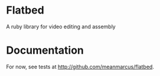Flatbed
=======

A ruby library for video editing and assembly

Documentation
=============

For now, see tests at http://github.com/meanmarcus/flatbed.

